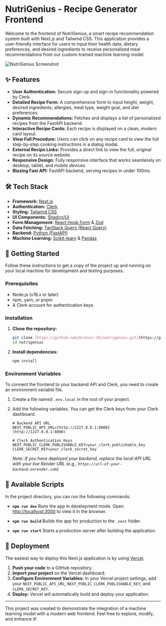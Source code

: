 # NutriGenius - Recipe Generator Frontend

Welcome to the frontend of NutriGenius, a smart recipe recommendation system built with Next.js and Tailwind CSS. This application provides a user-friendly interface for users to input their health data, dietary preferences, and desired ingredients to receive personalized meal recommendations from our custom-trained machine learning model.

![NutriGenius Screenshot](https://i.postimg.cc/X7xYX6b1/nutrigenius.png)

## ✨ Features

- **User Authentication:** Secure sign-up and sign-in functionality powered by Clerk.
- **Detailed Recipe Form:** A comprehensive form to input height, weight, desired ingredients, allergies, meal type, weight goal, and diet preferences.
- **Dynamic Recommendations:** Fetches and displays a list of personalized recipes from the FastAPI backend.
- **Interactive Recipe Cards:** Each recipe is displayed on a clean, modern card layout.
- **View Full Procedure:** Users can click on any recipe card to view the full step-by-step cooking instructions in a dialog modal.
- **External Recipe Links:** Provides a direct link to view the full, original recipe on its source website.
- **Responsive Design:** Fully responsive interface that works seamlessly on desktop, tablet, and mobile devices.
- **Blazing Fast API:** FastAPI backend, serving recipes in under 100ms.

## 🛠️ Tech Stack

- **Framework:** [Next.js](https://nextjs.org/)
- **Authentication:** [Clerk](https://clerk.com/)
- **Styling:** [Tailwind CSS](https://tailwindcss.com/)
- **UI Components:** [Shadcn/UI](https://ui.shadcn.com/)
- **Form Management:** [React Hook Form](https://react-hook-form.com/) & [Zod](https://zod.dev/)
- **Data Fetching:** [TanStack Query (React Query)](https://tanstack.com/query/latest)
- **Backend:** [Python (FastAPI)](https://fastapi.tiangolo.com/)
- **Machine Learning:** [Scikit-learn](https://scikit-learn.org/stable/) & [Pandas](https://pandas.pydata.org/)

## 🚀 Getting Started

Follow these instructions to get a copy of the project up and running on your local machine for development and testing purposes.

### Prerequisites

- Node.js (v18.x or later)
- npm, yarn, or pnpm
- A Clerk account for authentication keys.

### Installation

1.  **Clone the repository:**

    ```bash
    git clone [https://github.com/Arsenic-01/nutrigenius.git](https://github.com/Arsenic-01/nutrigenius.git)
    cd nutrigenius
    ```

2.  **Install dependencies:**
    ```bash
    npm install
    ```

### Environment Variables

To connect the frontend to your backend API and Clerk, you need to create an environment variable file.

1.  Create a file named `.env.local` in the root of your project.
2.  Add the following variables. You can get the Clerk keys from your Clerk dashboard.

    ```
    # Backend API URL
    NEXT_PUBLIC_API_URL=[http://1227.0.0.1:8000](http://1227.0.0.1:8000)

    # Clerk Authentication Keys
    NEXT_PUBLIC_CLERK_PUBLISHABLE_KEY=your_clerk_publishable_key
    CLERK_SECRET_KEY=your_clerk_secret_key
    ```

    _Note: If you have deployed your backend, replace the local API URL with your live Render URL (e.g., `https://url-of-your-backend.onrender.com`)._

## 📜 Available Scripts

In the project directory, you can run the following commands:

- **`npm run dev`**
  Runs the app in development mode. Open [http://localhost:3000](http://localhost:3000) to view it in the browser.

- **`npm run build`**
  Builds the app for production to the `.next` folder.

- **`npm run start`**
  Starts a production server after building the application.

## 🚢 Deployment

The easiest way to deploy this Next.js application is by using [Vercel](https://vercel.com/).

1.  **Push your code** to a GitHub repository.
2.  **Import your project** on the Vercel dashboard.
3.  **Configure Environment Variables:** In your Vercel project settings, add your `NEXT_PUBLIC_API_URL`, `NEXT_PUBLIC_CLERK_PUBLISHABLE_KEY`, and `CLERK_SECRET_KEY`.
4.  **Deploy:** Vercel will automatically build and deploy your application.

---

This project was created to demonstrate the integration of a machine learning model with a modern web frontend. Feel free to explore, modify, and enhance it!

